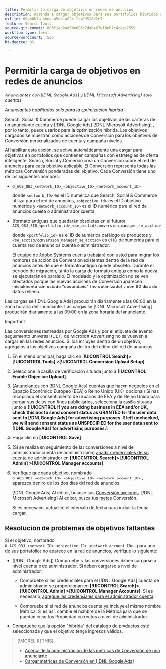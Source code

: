 ```yaml
---
title: Permitir la carga de objetivos en redes de anuncios
description: Aprenda a cargar objetivos para sus portafolios híbridos a [!DNL Google Ads] y [!DNL Microsoft Advertising].
exl-id: 09ab0b7a-b6ea-45ad-a82c-2c40d518d2e7
feature: Search Tools
source-git-commit: 803f1ad2ad5be005b7dab467efbeb1c4ceaa7559
workflow-type: tm+mt
source-wordcount: '536'
ht-degree: 0%

---
```


# Permitir la carga de objetivos en redes de anuncios

*Anunciantes con [!DNL Google Ads] y [!DNL Microsoft Advertising] solo cuentas*

*Anunciantes habilitados solo para la optimización híbrida*

Search, Social &amp; Commerce puede cargar los objetivos de las carteras de un anunciante cuenta y [!DNL Google Ads] [!DNL Microsoft Advertising] , por lo tanto, puede usarlos para la optimización híbrida. Los objetivos cargados se muestran como acciones de Conversión para los objetivos de Conversión personalizados de cuenta y campaña niveles.

Al habilitar esta opción, se activa automáticamente una cargar para objetivos en portafolios que contienen campañas con estrategias de oferta inteligente. Search, Social y Comercio crea un Conversión sobre el red de anuncios para cada objetivo aplicable. El Conversión representa todas las métricas Conversión ponderadas del objetivo. Cada Conversión tiene uno de los siguientes nombres:

* `O_ACS_OBJ_<network_ID>_<objective_ID>_<network_account_ID>`

  donde `<network_ID>` es el ID numérica que Search, Social &amp; Commerce utiliza para el red de anuncios, `<objective_id>` es el ID objetivo numérica y `<network_account_ID>` es el ID numérica para el red de anuncios cuenta o administrador cuenta.

* (formato antiguas que quedarán obsoletas en el futuro) `ACS_OBJ_SID_<portfolio_id>_<se_acctid/conversion_manager_se_acctid>`

  donde `<portfolio_id>` es el ID de numérica catálogo de productos y `<se_acctid/conversion_manager_se_acctid>` es el ID de numérica para el cuenta red de anuncios cuenta o administrador.

  El equipo de Adobe Systems cuenta trabajará con usted para migrar los nombres de acción de Conversión existentes dentro de la red de anuncios antes de que el formato antiguo quede obsoleto. Durante el período de migración, tanto la carga de formato antigua como la nueva se ejecutarán en paralelo. El modelado y la optimización no se ven afectados porque las nuevas acciones de Conversión aparecen inicialmente con estado &quot;secundario&quot; (no optimizado) y con 90 días de datos relleno.

Las cargas se [!DNL Google Ads] producirán diariamente a las 06:00 en la zona horaria del anunciante. Las cargas se [!DNL Microsoft Advertising] producirán diariamente a las 09:00 en la zona horaria del anunciante.

>[!IMPORTANT]
>
>Las conversiones rastreadas por Google Ads y por el etiqueta de evento seguimiento universal (UET) de Microsoft Advertising no se vuelven a cargar en las redes anuncios. Si los incluyes dentro de un objetivo, agrégalos a los objetivos campaña dentro del editor del red de anuncios.

<!--
>[!IMPORTANT]
>
>Objectives for hybrid portfolios may include conversion goals from multiple ad networks and other types of conversion metrics. However, the individual campaigns in the portfolio can't include conversion goals that aren't included in the portfolio's objective; using additional conversion goals may impact portfolio performance.
-->

<!-- Can conversions from events triggered on other ad networks be included in the portfolio (and just be ignored)? -->

1. En el menú principal, haga clic en **[!UICONTROL Search]> [!UICONTROL Tools] >[!UICONTROL Conversion Upload Setup]**.

1. Seleccione la casilla de verificación situada junto a **[!UICONTROL Enable Objective Upload]**.

1. (Anunciantes con [!DNL Google Ads] cuentas que hacen negocios en el Espacio Económico Europeo (EEA) o Reino Unido (UK); opcional) Si has recopilado el consentimiento de usuarios de EEA y del Reino Unido para cargar sus datos con fines publicitarios, selecciona la casilla situada junto a **[!UICONTROL If you are doing business in EEA and/or UK, check this box to send consent status as GRANTED for the user data sent to [!DNL Google Ads] for advertising purposes. If left unchecked, we will send consent status as UNSPECIFIED for the user data sent to [!DNL Google Ads] for advertising purposes.]**

1. Haga clic en **[!UICONTROL Save]**.

1. (Si se realiza un seguimiento de las conversiones a nivel de administrador cuenta de administración) [añadir credenciales de su cuenta](/help/search-social-commerce/admin/manager-accounts.md) de administrador en **[!UICONTROL Search]> [!UICONTROL Admin] >[!UICONTROL Manager Accounts]**.

1. Verifique que cada objetivo, nombrado `O_ACS_OBJ_<network_ID>_<objective_ID>_<network_account_ID>` , aparezca dentro de los dos días del red de anuncios.

   [!DNL Google Ads] Al editor, busque sus [Conversión acciones](https://support.google.com/google-ads/answer/11461796). [!DNL Microsoft Advertising] Al editor, busca tus [metas](https://help.ads.microsoft.com/#apex/ads/en/56709) Conversión.

   Si es necesario, actualice el intervalo de fecha para incluir la fecha cargar.

## Resolución de problemas de objetivos faltantes

Si el objetivo, nombrado `O_ACS_OBJ_<network_ID>_<objective_ID>_<network_account_ID>` , para uno de sus portafolios no aparece en la red de anuncios, verifique lo siguiente:

* ([!DNL Google Ads]) Compruebe si las conversiones deben cargarse a nivel cuenta o de administrador. Si deben cargarse a nivel de administrador:

   * Compruebe si las credenciales para el [!DNL Google Ads] cuenta de administrador se proporcionan en **[!UICONTROL Search]> [!UICONTROL Admin] >[!UICONTROL Manager Accounts]**. Si es necesario, [agregue las credenciales para el administrador cuenta](/help/search-social-commerce/admin/manager-accounts.md).

   * Compruebe si el red de anuncios cuenta ya incluye el mismo nombre Métrica. Si es así, cambie el nombre de la Métrica para que se puedan crear los Propiedad correctos a nivel de administrador.

* Compruebe que la opción &quot;híbrida&quot; del catálogo de productos esté seleccionada y que el objetivo tenga ingresos válidos.

>[!MORELIKETHIS]
>
>* [Acerca de la administración de las métricas de Conversión de una anunciante](/help/search-social-commerce/admin/conversion-metrics/conversion-metric-about.md)
>* [Cargar métricas de Conversión en [!DNL Google Ads]](conversion-metrics-upload-to-google.md)
